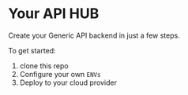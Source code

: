 # Your API HUB

Create your Generic API backend  in just a few steps.

To get started:

1. clone this repo
2. Configure your own `ENVs`
3. Deploy to your cloud provider
